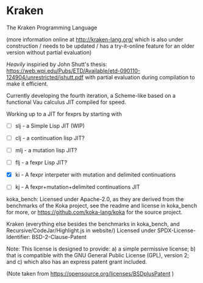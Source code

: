 Kraken
======

The Kraken Programming Language

(more information online at http://kraken-lang.org/ which is also under construction / needs to be updated / has a try-it-online feature for an older version without partial evaluation)

*Heavily* inspiried by John Shutt's thesis: https://web.wpi.edu/Pubs/ETD/Available/etd-090110-124904/unrestricted/jshutt.pdf
with partial evaluation during compilation to make it efficient.

Currently developing the fourth iteration, a Scheme-like based on a functional Vau calculus JIT compiled for speed.

Working up to a JIT for fexprs by starting with

- [ ] slj - a Simple Lisp JIT (WIP)
- [ ] clj - a continuation lisp JIT?
- [ ] mlj - a mutation lisp JIT?
- [ ] flj - a fexpr Lisp JIT?
- [x] ki  - A fexpr interpeter with mutation and delimited continuations
- [ ] kj  - A fexpr+mutation+delimited continuations JIT


koka_bench: Licensed under Apache-2.0, as they are derived from the benchmarks of the Koka project, see the readme and license in koka_bench for more, or https://github.com/koka-lang/koka for the source project.

Kraken (everything else besides the benchmarks in koka_bench, and Recursive/CodeJar/Highlight.js in website/) Licensed under
SPDX-License-Identifier: BSD-2-Clause-Patent

Note: This license is designed to provide: a) a simple permissive license; b) that is compatible with the GNU General Public License (GPL), version 2; and c) which also has an express patent grant included.

(Note taken from https://opensource.org/licenses/BSDplusPatent )



